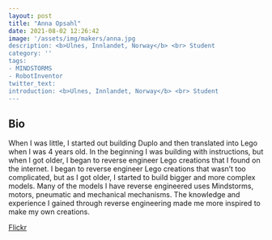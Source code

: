 ```yaml
---
layout: post
title: "Anna Opsahl"
date: 2021-08-02 12:26:42
image: '/assets/img/makers/anna.jpg
description: <b>Ulnes, Innlandet, Norway</b> <br> Student
category: ''
tags:
- MINDSTORMS
- RobotInventor
twitter_text:
introduction: <b>Ulnes, Innlandet, Norway</b> <br> Student
---
```




## Bio

When I was little, I started out building Duplo and then translated into Lego when I was 4 years old. In the beginning I was building with instructions, but when I got older, I began to reverse engineer Lego creations that I found on the internet. I began to reverse engineer Lego creations that wasn’t too complicated, but as I got older, I started to build bigger and more complex models. Many of the models I have reverse engineered uses Mindstorms, motors, pneumatic and mechanical mechanisms. The knowledge and experience I gained through reverse engineering made me more inspired to make my own creations. 

[Flickr](https://www.flickr.com/photos/183920314@N08/)